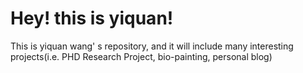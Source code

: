 # Hey! this is yiquan!
This is yiquan wang' s repository, and it will include many interesting projects(i.e. PHD Research Project, bio-painting, personal blog)
